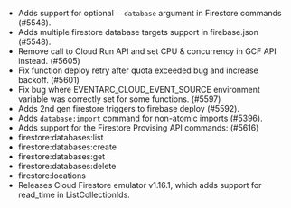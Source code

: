 - Adds support for optional `--database` argument in Firestore commands (#5548).
- Adds multiple firestore database targets support in firebase.json (#5548).
- Remove call to Cloud Run API and set CPU & concurrency in GCF API instead. (#5605)
- Fix function deploy retry after quota exceeded bug and increase backoff. (#5601)
- Fix bug where EVENTARC_CLOUD_EVENT_SOURCE environment variable was correctly set for some functions. (#5597)
- Adds 2nd gen firestore triggers to firebase deploy (#5592).
- Adds `database:import` command for non-atomic imports (#5396).
- Adds support for the Firestore Provising API commands: (#5616)
- firestore:databases:list
- firestore:databases:create
- firestore:databases:get
- firestore:databases:delete
- firestore:locations
- Releases Cloud Firestore emulator v1.16.1, which adds support for read_time in ListCollectionIds.